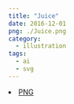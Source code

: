```yaml
---
title: "Juice"
date: 2016-12-01
png: ./Juice.png
category:
  - illustration
tags:
  - ai
  - svg
---
```

<li><a href="./Juice.png" download className="btn-png">PNG</a></li>